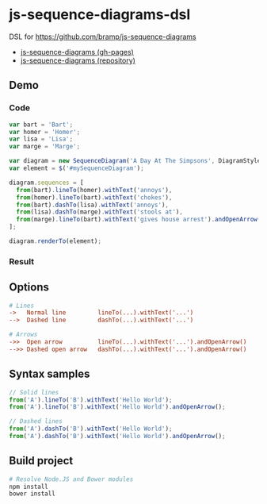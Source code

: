 # js-sequence-diagrams-dsl

DSL for https://github.com/bramp/js-sequence-diagrams

- [js-sequence-diagrams (gh-pages)](http://bramp.github.io/js-sequence-diagrams/)
- [js-sequence-diagrams (repository)](https://github.com/bramp/js-sequence-diagrams/)

## Demo

### Code

```js
var bart = 'Bart';
var homer = 'Homer';
var lisa = 'Lisa';
var marge = 'Marge';

var diagram = new SequenceDiagram('A Day At The Simpsons', DiagramStyle.handDrawn);
var element = $('#mySequenceDiagram');

diagram.sequences = [
  from(bart).lineTo(homer).withText('annoys'),
  from(homer).lineTo(bart).withText('chokes'),
  from(bart).dashTo(lisa).withText('annoys'),
  from(lisa).dashTo(marge).withText('stools at'),
  from(marge).lineTo(bart).withText('gives house arrest').andOpenArrow()
];

diagram.renderTo(element);
```

### Result


## Options

```ini
# Lines
->	 Normal line         lineTo(...).withText('...')
-->	 Dashed line         dashTo(...).withText('...')

# Arrows
->>	 Open arrow          lineTo(...).withText('...').andOpenArrow()
-->> Dashed open arrow   dashTo(...).withText('...').andOpenArrow()
```

## Syntax samples

```js
// Solid lines
from('A').lineTo('B').withText('Hello World');
from('A').lineTo('B').withText('Hello World').andOpenArrow();

// Dashed lines
from('A').dashTo('B').withText('Hello World');
from('A').dashTo('B').withText('Hello World').andOpenArrow();
```

## Build project

```bash
# Resolve Node.JS and Bower modules
npm install
bower install
```

